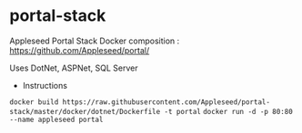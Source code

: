 # portal-stack
Appleseed Portal Stack Docker composition : https://github.com/Appleseed/portal/

Uses DotNet, ASPNet, SQL Server


* Instructions 

`docker build https://raw.githubusercontent.com/Appleseed/portal-stack/master/docker/dotnet/Dockerfile -t portal`
`docker run -d -p 80:80 --name appleseed portal`
